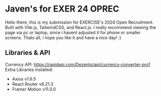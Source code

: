 # Javen's for EXER 24 OPREC
Hello there, this is my submission for EXERCISE's 2024 Open Recruitment. Built with Vite.js, TailwindCSS, and React.js. I really recommend viewing the page via pc or laptop, since i havent adjusted it for phone or smaller screens. Thats all, i hope you like it and have a nice day! :)  

## Libraries & API
Currency API: https://rapidapi.com/Dezento/api/currency-converter-pro1 
Extra Libraries installed:
- Axios v1.6.5
- React Router v6.21.3
- Framer Motion v11.0.0
